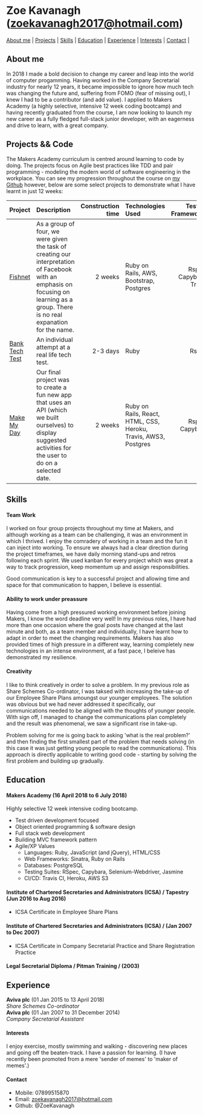 # Zoe Kavanagh (zoekavanagh2017@hotmail.com)

[About me](#about) | [Projects](#projects) | [Skills](#skills) | [Education](#education) | [Experience](#experience) | [Interests](#interests) | [Contact](#contact) |

## <a name="about">About me</a>

In 2018 I made a bold decision to change my career and leap into the world of computer progamming.  Having worked in the Company Secretarial industry for nearly 12 years, it became impossible to ignore how much tech was changing the future and, suffering from FOMO (fear of missing out), I knew I had to be a contributor (and add value).  I applied to Makers Academy (a highly selective, intensive 12 week coding bootcamp) and having recently graduated from the course, I am now looking to launch my new career as a fully fledged full-stack junior developer, with an eagerness and drive to learn, with a great company.

## <a name="projects">Projects && Code</a>

The Makers Academy curriculum is centred around learning to code by doing. The projects focus on Agile best practices like TDD and pair programming - modeling the modern world of software engineering in the workplace.  You can see my progression throughout the course on [my Github](https://github.com/ZoeKavanagh) however, below are some select projects to demonstrate what I have learnt in just 12 weeks:


| Project      | Description | Construction time | Technologies Used | Testing Frameworks |
| :---         |     :---    |              ---: |:---               |               ---: |
| [Fishnet](https://github.com/ZoeKavanagh/fishnet "Fishnet Repo")    | As a group of four, we were given the task of creating our interpretation of Facebook with an emphasis on focusing on learning as a group. There is no real expanation for the name.   | 2 weeks   | Ruby on Rails, AWS, Bootstrap, Postgres | Rspec, Capybara, Travis |
| [Bank Tech Test](https://github.com/ZoeKavanagh/bank_tech_test "Bank Tech Test Repo")    | An individual attempt at a real life tech test.   | 2-3 days  | Ruby | Rspec |
| [Make My Day](https://polar-beach-63507.herokuapp.com "Make My Day Deployed")     | Our final project was to create a fun new app that uses an API (which we built ourselves) to display suggested activities for the user to do on a selected date. | 2 weeks | Ruby on Rails, React, HTML, CSS, Heroku, Travis, AWS3, Postgres | Rspec, Capybara |

## Skills

#### Team Work

I worked on four group projects throughout my time at Makers, and although working as a team can be challenging, it was an environment in which I thrived.  I enjoy the comradery of working in a team and the fun it can inject into working.  To ensure we always had a clear direction during the project timeframes, we have daily morning stand-ups and retros following each sprint.  We used kanban for every project which was great a way to track progression, keep momentum up and assign responsibilities. 

Good communication is key to a successful project and allowing time and space for that communication to happen, I believe is essential.  

#### Ability to work under preassure 

Having come from a high pressured working environment before joining Makers, I know the word deadline very well!  In my previous roles, I have had more than one occasion where the goal posts have changed at the last minute and both, as a team member and individually, I have learnt how to adapt in order to meet the changing requirements.  Makers has also provided times of high pressure in a different way, learning completely new technologies in an intense environment, at a fast pace, I beleive has demonstrated my resilience. 

#### Creativity

I like to think creatively in order to solve a problem. In my previous role as Share Schemes Co-ordinator, I was taksed with increasing the take-up of our Employee Share Plans amoungst our younger employees.  The solution was obvious but we had never addressed it specifically, our communications needed to be aligned with the thoughts of younger people.  With sign off, I managed to change the communications plan completely and the result was phenomenal, we saw a significant rise in take-up.  

Problem solving for me is going back to asking 'what is the real problem?' and then finding the first smallest part of the problem that needs solving (in this case it was just getting young people to read the communications). This approach is directly applicable to writing good code - starting by solving the first problem and building up gradually.

## Education

#### Makers Academy (16 April 2018 to 6 July 2018)

Highly selective 12 week intensive coding bootcamp.

 * Test driven development focused
 * Object oriented programming & software design
 * Full stack web development
 * Building MVC framework pattern
 * Agile/XP Values
   * Languages: Ruby, JavaScript (and jQuery), HTML/CSS
   * Web Frameworks: Sinatra, Ruby on Rails
   * Databases: PostgreSQL
   * Testing Suites: RSpec, Capybara, Selenium-Webdriver, Jasmine
   * CI/CD: Travis CI, Heroku, AWS S3

#### Institute of Chartered Secretaries and Administrators (ICSA) / Tapestry (Jun 2016 to Aug 2016)

- ICSA Certificate in Employee Share Plans

#### Institute of Chartered Secretaries and Administrators (ICSA) / (Jan 2007 to Dec 2007)

- ICSA Certificate in Company Secretarial Practice and Share Registration Practice

#### Legal Secretarial Diploma / Pitman Training / (2003)

## Experience

**Aviva plc** (01 Jan 2015 to 13 April 2018)    
*Share Schemes Co-ordinator*  
**Aviva plc** (01 Jan 2007 to 31 December 2014)   
*Company Secretarial Assistant*  


#### Interests

I enjoy exercise, mostly swimming and walking - discovering new places and going off the beaten-track.  I have a passion for learning. (I have recently been promoted from a mere 'sender of memes' to 'maker of memes'.)

#### Contact

 - Mobile: 07899515870
 - Email: zoekavanagh2017@hotmail.com
 - Github: @ZoeKavanagh
